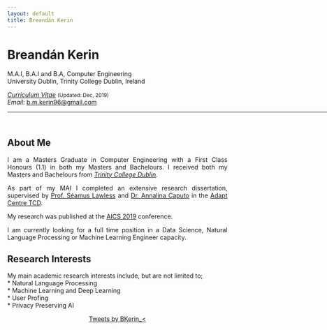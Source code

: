 ```yaml
---
layout: default
title: Breandán Kerin
---
```


# Breandán Kerin <br>
M.A.I, B.A.I and B.A, Computer Engineering <br>
University Dublin, Trinity College Dublin, Ireland <br>

<a href="/files/Breandan_CV.pdf" target="_blank"><em>Curriculum Vitae</em></a> <small> (Updated: Dec, 2019) </small> <br>
<em>Email: </em><a href="mailto:b.m.kerin96@gmail.com">b.m.kerin96@gmail.com</a> <br>
<hr width="1100px">

<hr style="height:10pt; visibility:hidden;" />

## About Me
<p align="justify" style="max-width:600px">
I am a Masters Graduate in Computer Engineering with a First Class Honours (1.1) in both my Masters and Bachelours.
I received  both my Masters and Bachelours from <em><a class="tosu" href="https://www.scss.tcd.ie/" target="_blank"> 
Trinity College Dublin</a></em>.
</p>

<p align="justify" style="max-width:600px">
As part of my MAI I completed an extensive research dissertation, supervised by 
<a href="https://www.scss.tcd.ie/Seamus.Lawless/" target="_blank">Prof. Séamus Lawless</a> and 
<a href="https://www.computing.dcu.ie/people/dr-annalina-caputo" target="_blank">Dr. Annalina Caputo</a> in the
 <a href="https://www.adaptcentre.ie/" target="_blank">Adapt Centre TCD</a>. 

My research was published at the <a href="http://aics2019.datascienceinstitute.ie/index.html" target="_blank">AICS 2019</a> conference. 
</p>

<p align="justify" style="max-width:600px">
I am currently looking for a full time position in a Data Science, Natural Language Processing or Machine Learning Engineer capacity.
</p>

## Research Interests
<p align="justify" style="max-width:600px">
My main academic research interests include, but are not limited to; <br>
* Natural Language Processing<br>
* Machine Learning and Deep Learning<br>
* User Profing <br>
* Privacy Preserving AI<br>
</p>

<div class="row bottom30" align="center">
	<div class="col-xs-4" align="center">
	</div>
	<div class="col-xs-8" align="center">
		<a class="twitter-timeline" width="600" height="500" 
		href="https://twitter.com/BKerin_" data-tweet-limit="5">Tweets by BKerin_<</a>
		<script>
			!function(d, s, id) {
				var js, fjs = d.getElementsByTagName(s)[0], p = /^http:/
						.test(d.location) ? 'http' : 'https';
				if (!d.getElementById(id)) {
					js = d.createElement(s);
					js.id = id;
					js.src = p
							+ "://platform.twitter.com/widgets.js";
					fjs.parentNode.insertBefore(js, fjs);
				}
			}(document, "script", "twitter-wjs");
		</script>
	</div>
	<div class="col-xs-4">
	</div>
</div>